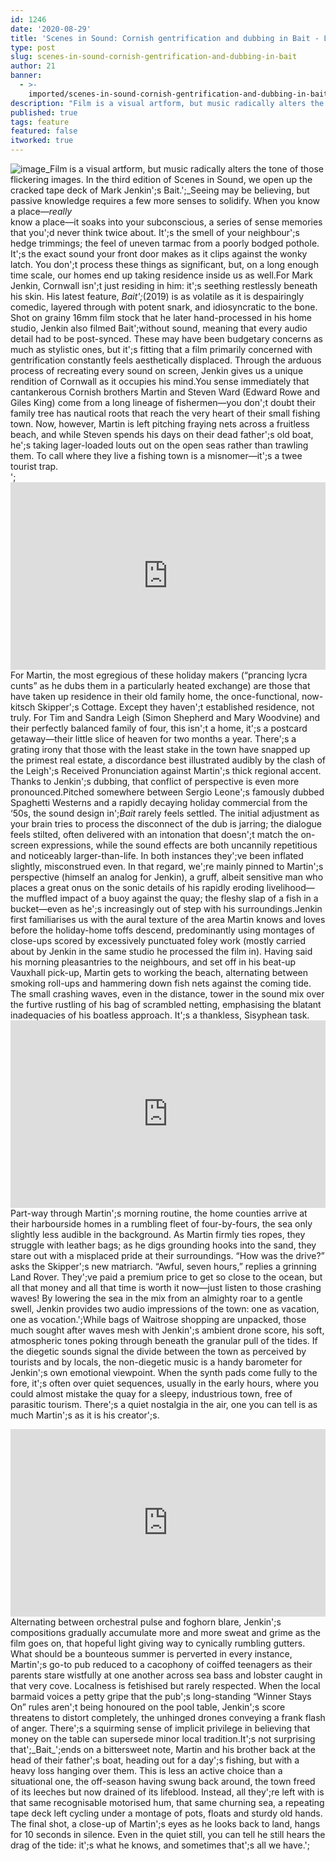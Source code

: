 ```yaml
---
id: 1246
date: '2020-08-29'
title: 'Scenes in Sound: Cornish gentrification and dubbing in Bait - Loose Lips'
type: post
slug: scenes-in-sound-cornish-gentrification-and-dubbing-in-bait
author: 21
banner:
  - >-
    imported/scenes-in-sound-cornish-gentrification-and-dubbing-in-bait/image1246.jpeg
description: "Film is a visual artform, but music radically alters the tone of those flickering images. In the third edition of Scenes in Sound, we open up the cracked tape deck of Mark Jenkin’s Bait.\_ Seeing may be believing, but passive knowledge requires a few more senses to solidify. When you know a place—reallyknow a place—it [...]Read More..."
published: true
tags: feature
featured: false
itworked: true
---
```

![image](../imported/scenes-in-sound-cornish-gentrification-and-dubbing-in-bait/image1246.jpeg)_Film is a visual artform, but music radically alters the tone of those flickering images. In the third edition of Scenes in Sound, we open up the cracked tape deck of Mark Jenkin';s Bait.';_Seeing may be believing, but passive knowledge requires a few more senses to solidify. When you know a place—_really_  
know a place—it soaks into your subconscious, a series of sense memories that you';d never think twice about. It';s the smell of your neighbour';s hedge trimmings; the feel of uneven tarmac from a poorly bodged pothole. It';s the exact sound your front door makes as it clips against the wonky latch. You don';t process these things as significant, but, on a long enough time scale, our homes end up taking residence inside us as well.For Mark Jenkin, Cornwall isn';t just residing in him: it';s seething restlessly beneath his skin. His latest feature, _Bait';_(2019) is as volatile as it is despairingly comedic, layered through with potent snark, and idiosyncratic to the bone. Shot on grainy 16mm film stock that he later hand-processed in his home studio, Jenkin also filmed Bait';without sound, meaning that every audio detail had to be post-synced. These may have been budgetary concerns as much as stylistic ones, but it';s fitting that a film primarily concerned with gentrification constantly feels aesthetically displaced. Through the arduous process of recreating every sound on screen, Jenkin gives us a unique rendition of Cornwall as it occupies his mind.You sense immediately that cantankerous Cornish brothers Martin and Steven Ward (Edward Rowe and Giles King) come from a long lineage of fishermen—you don';t doubt their family tree has nautical roots that reach the very heart of their small fishing town. Now, however, Martin is left pitching fraying nets across a fruitless beach, and while Steven spends his days on their dead father';s old boat, he';s taking lager-loaded louts out on the open seas rather than trawling them. To call where they live a fishing town is a misnomer—it';s a twee tourist trap.  
';[](https://www.youtube.com/watch?v=eVlPl0SXFiE)<iframe width='100%' height='300' scrolling='no' frameborder='no' allow='autoplay' src='http://www.youtube.com/embed/eVlPl0SXFiE?wmode=opaque'></iframe>  
For Martin, the most egregious of these holiday makers (“prancing lycra cunts” as he dubs them in a particularly heated exchange) are those that have taken up residence in their old family home, the once-functional, now-kitsch Skipper';s Cottage. Except they haven';t established residence, not truly. For Tim and Sandra Leigh (Simon Shepherd and Mary Woodvine) and their perfectly balanced family of four, this isn';t a home, it';s a postcard getaway—their little slice of heaven for two months a year. There';s a grating irony that those with the least stake in the town have snapped up the primest real estate, a discordance best illustrated audibly by the clash of the Leigh';s Received Pronunciation against Martin';s thick regional accent. Thanks to Jenkin';s dubbing, that conflict of perspective is even more pronounced.Pitched somewhere between Sergio Leone';s famously dubbed Spaghetti Westerns and a rapidly decaying holiday commercial from the ‘50s, the sound design in';_Bait_ rarely feels settled. The initial adjustment as your brain tries to process the disconnect of the dub is jarring; the dialogue feels stilted, often delivered with an intonation that doesn';t match the on-screen expressions, while the sound effects are both uncannily repetitious and noticeably larger-than-life. In both instances they';ve been inflated slightly, misconstrued even. In that regard, we';re mainly pinned to Martin';s perspective (himself an analog for Jenkin), a gruff, albeit sensitive man who places a great onus on the sonic details of his rapidly eroding livelihood—the muffled impact of a buoy against the quay; the fleshy slap of a fish in a bucket—even as he';s increasingly out of step with his surroundings.Jenkin first familiarises us with the aural texture of the area Martin knows and loves before the holiday-home toffs descend, predominantly using montages of close-ups scored by excessively punctuated foley work (mostly carried about by Jenkin in the same studio he processed the film in). Having said his morning pleasantries to the neighbours, and set off in his beat-up Vauxhall pick-up, Martin gets to working the beach, alternating between smoking roll-ups and hammering down fish nets against the coming tide. The small crashing waves, even in the distance, tower in the sound mix over the furtive rustling of his bag of scrambled netting, emphasising the blatant inadequacies of his boatless approach. It';s a thankless, Sisyphean task.[](https://www.youtube.com/watch?v=WjWoCUH6MEQ)<iframe width='100%' height='300' scrolling='no' frameborder='no' allow='autoplay' src='http://www.youtube.com/embed/WjWoCUH6MEQ?wmode=opaque'></iframe>  
Part-way through Martin';s morning routine, the home counties arrive at their harbourside homes in a rumbling fleet of four-by-fours, the sea only slightly less audible in the background. As Martin firmly ties ropes, they struggle with leather bags; as he digs grounding hooks into the sand, they stare out with a misplaced pride at their surroundings. “How was the drive?” asks the Skipper';s new matriarch. “Awful, seven hours,” replies a grinning Land Rover. They';ve paid a premium price to get so close to the ocean, but all that money and all that time is worth it now—just listen to those crashing waves! By lowering the sea in the mix from an almighty roar to a gentle swell, Jenkin provides two audio impressions of the town: one as vacation, one as vocation.';While bags of Waitrose shopping are unpacked, those much sought after waves mesh with Jenkin';s ambient drone score, his soft, atmospheric tones poking through beneath the granular pull of the tides. If the diegetic sounds signal the divide between the town as perceived by tourists and by locals, the non-diegetic music is a handy barometer for Jenkin';s own emotional viewpoint. When the synth pads come fully to the fore, it';s often over quiet sequences, usually in the early hours, where you could almost mistake the quay for a sleepy, industrious town, free of parasitic tourism. There';s a quiet nostalgia in the air, one you can tell is as much Martin';s as it is his creator';s.  
[](https://www.youtube.com/watch?v=Q3WW43rYans)  
<iframe width='100%' height='300' scrolling='no' frameborder='no' allow='autoplay' src='http://www.youtube.com/embed/Q3WW43rYans?wmode=opaque'></iframe>  
Alternating between orchestral pulse and foghorn blare, Jenkin';s compositions gradually accumulate more and more sweat and grime as the film goes on, that hopeful light giving way to cynically rumbling gutters. What should be a bounteous summer is perverted in every instance, Martin';s go-to pub reduced to a cacophony of coiffed teenagers as their parents stare wistfully at one another across sea bass and lobster caught in that very cove. Localness is fetishised but rarely respected. When the local barmaid voices a petty gripe that the pub';s long-standing “Winner Stays On” rules aren';t being honoured on the pool table, Jenkin';s score threatens to distort completely, the unhinged drones conveying a frank flash of anger. There';s a squirming sense of implicit privilege in believing that money on the table can supersede minor local tradition.It';s not surprising that';_Bait_';ends on a bittersweet note, Martin and his brother back at the head of their father';s boat, heading out for a day';s fishing, but with a heavy loss hanging over them. This is less an active choice than a situational one, the off-season having swung back around, the town freed of its leeches but now drained of its lifeblood. Instead, all they';re left with is that same recognisable motorised hum, that same churning sea, a repeating tape deck left cycling under a montage of pots, floats and sturdy old hands. The final shot, a close-up of Martin';s eyes as he looks back to land, hangs for 10 seconds in silence. Even in the quiet still, you can tell he still hears the drag of the tide: it';s what he knows, and sometimes that';s all we have.';